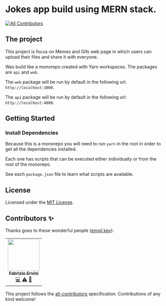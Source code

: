# Jokes app build using MERN stack.

<!-- ALL-CONTRIBUTORS-BADGE:START - Do not remove or modify this section -->

[![All Contributors](https://img.shields.io/badge/all_contributors-1-orange.svg?style=flat-square)](#contributors-)

<!-- ALL-CONTRIBUTORS-BADGE:END -->

## The project

This project is focus on Memes and Gifs web page in which users can upload their
files and share it with everyone.

Was build like a monorepo created with Yarn workspaces. The packages are `api`
and `web`.

The `web` package will be run by default in the following url:
`http://localhost:3000`.

The `api` package will be run by default in the following url:
`http://localhost:4000`.

## Getting Started

### Install Dependencies

Because this is a monorepo you will need to run `yarn` in the root in order to
get all the dependencies installed.

Each one has scripts that can be executed either individually or from the root
of the monorepo.

See each `package.json` file to learn what scripts are available.

## License

Licensed under the [MIT License](./LICENSE).

## Contributors ✨

Thanks goes to these wonderful people
([emoji key](https://allcontributors.org/docs/en/emoji-key)):

<!-- ALL-CONTRIBUTORS-LIST:START - Do not remove or modify this section -->
<!-- prettier-ignore-start -->
<!-- markdownlint-disable -->
<table>
  <tr>
    <td align="center"><a href="https://faberdev.netlify.app/"><img src="https://avatars.githubusercontent.com/u/66378887?v=4?s=100" width="100px;" alt=""/><br /><sub><b>Fabrizio Ervini</b></sub></a><br /> <a href="https://github.com/fab-rvn/monorepo/commits?author=fab-rvn" title="Code">💻</a> <a href="https://github.com/fab-rvn/monorepo/commits?author=fab-rvn" title="Tests">⚠️</a> <a href="https://github.com/fab-rvn/monorepo/commits?author=fab-rvn" title="Documentation">📖</a></td>
  </tr>
</table>

<!-- markdownlint-restore -->
<!-- prettier-ignore-end -->

<!-- ALL-CONTRIBUTORS-LIST:END -->

This project follows the
[all-contributors](https://github.com/all-contributors/all-contributors)
specification. Contributions of any kind welcome!

